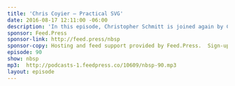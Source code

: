 ```yaml
---
title: 'Chris Coyier — Practical SVG'
date: 2016-08-17 12:11:00 -06:00
description: 'In this episode, Christopher Schmitt is joined again by Chris Coyier. Publisher of the CSS Tricks community site, Coyier recently authored Practical SVG from A Book Apart.'
sponsor: Feed.Press
sponsor-link: http://feed.press/nbsp
sponsor-copy: Hosting and feed support provided by Feed.Press.  Sign-up today and try FeedPress on a 14 day trial (no contracts or commitments). Use promo code *nbsp* during checkout to get 10% off your first year.
episode: 90
show: nbsp
mp3:  http://podcasts-1.feedpress.co/10609/nbsp-90.mp3
layout: episode
---
```

